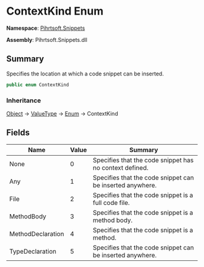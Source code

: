 # ContextKind Enum

**Namespace**: [Pihrtsoft.Snippets](../README.md)

**Assembly**: Pihrtsoft\.Snippets\.dll

## Summary

Specifies the location at which a code snippet can be inserted\.

```csharp
public enum ContextKind
```

### Inheritance

[Object](https://docs.microsoft.com/en-us/dotnet/api/system.object) &#x2192; [ValueType](https://docs.microsoft.com/en-us/dotnet/api/system.valuetype) &#x2192; [Enum](https://docs.microsoft.com/en-us/dotnet/api/system.enum) &#x2192; ContextKind

## Fields

| Name | Value | Summary |
| ---- | ----- | ------- |
| None | 0 | Specifies that the code snippet has no context defined\. |
| Any | 1 | Specifies that the code snippet can be inserted anywhere\. |
| File | 2 | Specifies that the code snippet is a full code file\. |
| MethodBody | 3 | Specifies that the code snippet is a method body\. |
| MethodDeclaration | 4 | Specifies that the code snippet is a method\. |
| TypeDeclaration | 5 | Specifies that the code snippet can be inserted anywhere\. |

